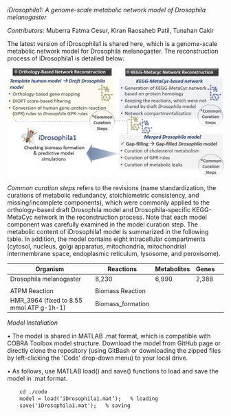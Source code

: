 *iDrosophila1: A genome-scale metabolic network model of Drosophila melanogaster*

*Contributors:* Muberra Fatma Cesur, ‪Kiran Raosaheb Patil‬, Tunahan Cakir‬

The latest version of iDrosophila1 is shared here, which is a genome-scale metabolic network model for Drosophila melanogaster. The reconstruction process of iDrosophila1 is detailed below:

![Figure](https://github.com/SysBioGTU/iDrosophila/blob/main/Figures/Flowchart_GitHub.jpg)

*Common curation steps* refers to the revisions (name standardization, the curations of metabolic redundancy, stoichiometric consistency, and missing/incomplete components), which were commonly applied to the orthology-based draft Drosophila model and Drosophila-specific KEGG-MetaCyc network in the reconstruction process. Note that each model component was carefully examined in the model curation step.
The metabolic content of iDrosophila1 model is summarized in the following table. In addition, the model contains eight intracellular compartments (cytosol, nucleus, golgi apparatus, mitochondria, mitochondrial intermembrane space, endoplasmic reticulum, lysosome, and peroxisome).

| Organism                                 | Reactions         | Metabolites | Genes |   |
|------------------------------------------|-------------------|-------------|-------|---|
| Drosophila melanogaster                  | 8,230             | 6,990       | 2,388 |   |
|                                          |                   |             |       |   |
| ATPM Reaction                            | Biomass Reaction  |             |       |   |
| HMR_3964 (fixed to 8.55 mmol ATP g-1h-1) | Biomass_formation |             |       |   |


*Model Installation*

•	The model is shared in MATLAB .mat format, which is compatible with COBRA Toolbox model structure. Download the model from GitHub page or directly clone the repository (using GitBash or downloading the zipped files by left-clicking the 'Code' drop-down menu) to your local drive.

•	As follows, use MATLAB load() and save() functions to load and save the model in .mat format.

		cd ./code
		model = load(‘iDrosophila1.mat’);   % loading
		save('iDrosophila1.mat');   % saving

